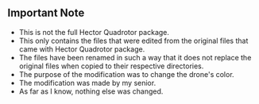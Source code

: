 ## Important Note
- This is not the full Hector Quadrotor package.
- This only contains the files that were edited from the original files that came with Hector Quadrotor package.
- The files have been renamed in such a way that it does not replace the original files when copied to their respective directories.
- The purpose of the modification was to change the drone's color.
- The modification was made by my senior.
- As far as I know, nothing else was changed.
